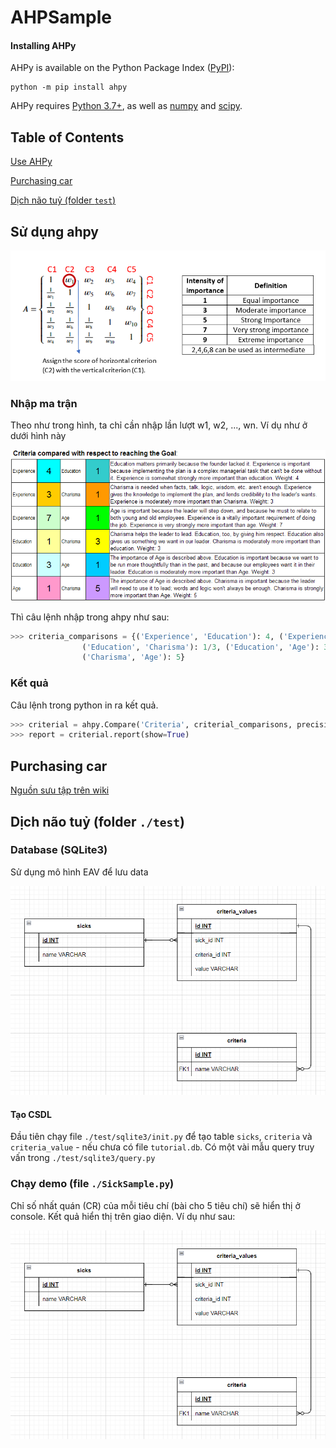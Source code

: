 # AHPSample

#### Installing AHPy

AHPy is available on the Python Package Index ([PyPI](https://pypi.org/)):

```
python -m pip install ahpy
```
AHPy requires [Python 3.7+](https://www.python.org/), as well as [numpy](https://numpy.org/) and [scipy](https://scipy.org/).

## Table of Contents

[Use AHPy](#sử-dụng-ahpy)

[Purchasing car](#purchasing-car)

[Dịch não tuỷ (folder `test`)](#dịch-não-tuỷ-folder-test)

## Sử dụng ahpy

![Sample](img/1647595095232.png "How to make matrix input")

### Nhập ma trận

Theo như trong hình, ta chỉ cần nhập lần lượt w1, w2, ..., wn.
Ví dụ như ở dưới hình này

![Image about matrix](img/AHP_TDHCriteriaGrid.png "Criteria of lead example")

Thì câu lệnh nhập trong ahpy như sau:

```python
>>> criteria_comparisons = {('Experience', 'Education'): 4, ('Experience', 'Charisma'): 3, ('Experience', 'Age'): 7,
			    ('Education', 'Charisma'): 1/3, ('Education', 'Age'): 3,
			    ('Charisma', 'Age'): 5}
```
### Kết quả

Câu lệnh trong python in ra kết quả.

```python
>>> criterial = ahpy.Compare('Criteria', criterial_comparisons, precision=3)
>>> report = criterial.report(show=True)
```

## Purchasing car

[Nguồn sưu tập trên wiki](https://en.wikipedia.org/wiki/Analytic_hierarchy_process_%E2%80%93_car_example)

## Dịch não tuỷ (folder `./test`)

### Database (SQLite3)

Sử dụng mô hình EAV để lưu data

![Image about Entity Relationship Diagram](img/EAV_diagram.png "Entity Relationship Diagram of sicks")

#### Tạo CSDL

Đầu tiên chạy file `./test/sqlite3/init.py` để tạo table `sicks`, `criteria` và `criteria_value` - nếu chưa có file `tutorial.db`.
Có một vài mẫu query truy vấn trong `./test/sqlite3/query.py`

### Chạy demo (file `./SickSample.py`)

Chỉ số nhất quán (CR) của mỗi tiêu chí (bài cho 5 tiêu chí) sẽ hiển thị ở console.
Kết quả hiển thị trên giao diện. Ví dụ như sau:

![](img/EAV_diagram.png "Result")